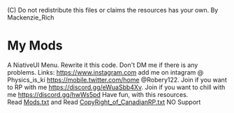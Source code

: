 (C) Do not redistribute this files or claims the resources has your own. 
By Mackenzie_Rich
# My Mods
A NiativeUI Menu. Rewrite it this code. Don't  DM me if there is any problems.
Links:
https://www.instagram.com add me on intagram @ Physics_is_ki
https://mobile.twitter.com/home @Robery122.
Join if you want to RP with me  https://discord.gg/eWuaSbb4Xv.
Join if you want to chill with me https://discord.gg/hwWs5pd
Have fun, with this resources.  
 Read [Mods.txt](https://github.com/ReachardKing/NiativeUI-Menu/files/6345803/Mods.txt) and 
Read [CopyRight_of_CanadianRP.txt](https://github.com/ReachardKing/NiativeUI-Menu/files/6345809/CopyRight_of_CanadianRP.txt)
NO Support 
